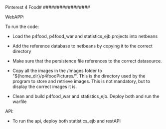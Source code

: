 Pinterest 4 Food#
#################

WebAPP:

To run the code:
 - Load the p4food, p4food_war and statistics_ejb projects into netbeans
 - Add the reference database to netbeans by copying it to the correct directory
 - Make sure that the persistence file references to the correct datasource.
 - Copy all the images in the /Images folder to "${home_dir}/p4foodPictures/". This is the directory used by the program to store and retrieve images. This is not mandatory, but to display the correct images it is.

 - Clean and build p4food_war and statistics_ejb. Deploy both and run the warfile
	
API:
 - To run the api, deploy both statistics_ejb and restAPI
